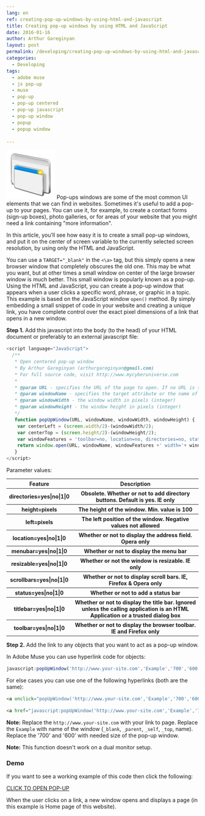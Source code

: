 ```yaml
---
lang: en
ref: creating-pop-up-windows-by-using-html-and-javascript
title: Creating pop-up windows by using HTML and JavaScript
date: 2016-01-16
author: Arthur Gareginyan
layout: post
permalink: /developing/creating-pop-up-windows-by-using-html-and-javascript.html
categories:
  - Developing
tags:
  - adobe muse
  - js pop-up
  - muse
  - pop-up
  - pop-up centered
  - pop-up javascript
  - pop-up window
  - popup
  - popup window

---
```


![thumb](/images/thumbnail/pop-up.png)
Pop-ups windows are some of the most common UI elements that we can find in websites. Sometimes it's useful to add a pop-up to your pages. You can use it, for example, to create a contact forms (sign-up boxes), photo galleries, or for areas of your website that you might need a link containing "more information".


In this article, you’ll see how easy it is to create a small pop-up windows, and put it on the center of screen variable to the currently selected screen resolution, by using only the HTML and JavaScript.

You can use a `TARGET="_blank"` in the `<\a>` tag, but this simply opens a new browser window that completely obscures the old one. This may be what you want, but at other times a small window on center of the large browser window is much better. This small window is popularly known as a pop-up. Using the HTML and JavaScript, you can create a pop-up window that appears when a user clicks a specific word, phrase, or graphic in a topic. This example is based on the JavaScript window `open()` method. By simply embedding a small snippet of code in your website and creating a unique link, you have complete control over the exact pixel dimensions of a link that opens in a new window.


**Step 1.** Add this javascript into the body (to the head) of your HTML document or preferably to an external javascript file:

```js
<script language="JavaScript">
  /**
   * Open centered pop-up window
   * By Arthur Gareginyan (arthurgareginyan@gmail.com)
   * For full source code, visit http://www.mycyberuniverse.com
   *
   * @param URL - specifies the URL of the page to open. If no URL is specified, a new window with about:blank will be opened
   * @param windowName - specifies the target attribute or the name of the window (_blank, _parent, _self, _top, name)
   * @param windowWidth - the window width in pixels (integer)
   * @param windowHeight - the window height in pixels (integer)
   */
   function popUpWindow(URL, windowName, windowWidth, windowHeight) {
	var centerLeft = (screen.width/2)-(windowWidth/2);
	var centerTop = (screen.height/2)-(windowHeight/2);
	var windowFeatures = 'toolbar=no, location=no, directories=no, status=no, menubar=no, titlebar=no, scrollbars=no, resizable=no, ';
	return window.open(URL, windowName, windowFeatures +' width='+ windowWidth +', height='+ windowHeight +', top='+ centerTop +', left='+ centerLeft);
   } 
</script>
```


Parameter values:

<table>
  <tr>
    <th>Feature</th>
    <th>Description</th>
  </tr>
    <th>directories=yes|no|1|0</th>
    <th>Obsolete. Whether or not to add directory buttons. Default is yes. IE only</th>
  </tr>
  <tr>
    <th>height=pixels</th>
    <th>The height of the window. Min. value is 100</th>
  </tr>
  <tr>
    <th>left=pixels</th>
    <th>The left position of the window. Negative values not allowed</th>
  </tr>
  <tr>
    <th>location=yes|no|1|0</th>
    <th>Whether or not to display the address field. Opera only</th>
  </tr>
  <tr>
    <th>menubar=yes|no|1|0</th>
    <th>Whether or not to display the menu bar</th>
  </tr>
  <tr>
    <th>resizable=yes|no|1|0</th>
    <th>Whether or not the window is resizable. IE only</th>
  </tr>
  <tr>
    <th>scrollbars=yes|no|1|0</th>
    <th>Whether or not to display scroll bars. IE, Firefox & Opera only</th>
  </tr>
  <tr>
    <th>status=yes|no|1|0</th>
    <th>Whether or not to add a status bar</th>
  </tr>
  <tr>
    <th>titlebar=yes|no|1|0</th>
    <th>Whether or not to display the title bar. Ignored unless the calling application is an HTML Application or a trusted dialog box</th>
  </tr>
  <tr>
    <th>toolbar=yes|no|1|0</th>
    <th>Whether or not to display the browser toolbar. IE and Firefox only</th>
  </tr>
</table>


**Step 2.** Add the link to any objects that you want to act as a pop-up window.

In Adobe Muse you can use hyperlink code for objects:

```js
javascript:popUpWindow('http://www.your-site.com','Example','700','600')
```

For else cases you can use one of the following hyperlinks (both are the same):

```html
<a onclick="popUpWindow('http://www.your-site.com','Example','700','600');" href="javascript:void(0);">CLICK TO OPEN POP-UP</a>
```

```html
<a href="javascript:popUpWindow('http://www.your-site.com','Example','700','600')">CLICK TO OPEN POP-UP</a>
```

**Note:** Replace the `http://www.your-site.com` with your link to page. Replace the `Example` with name of the window (`_blank`, `_parent`, `_self`, `_top`, name). Replace the '700' and '600' with needed size of the pop-up window. 

**Note:** This function doesn't work on a dual monitor setup.


### Demo

If you want to see a working example of this code then click the following:

<script language="JavaScript">
  /**
   * Open centered pop-up window
   * By Arthur Gareginyan (arthurgareginyan@gmail.com)
   * For full source code, visit http://www.mycyberuniverse.com
   *
   * @param URL - specifies the URL of the page to open. If no URL is specified, a new window with about:blank will be opened
   * @param windowName - specifies the target attribute or the name of the window (_blank, _parent, _self, _top, name)
   * @param windowWidth - the window width in pixels (integer)
   * @param windowHeight - the window height in pixels (integer)
   */
   function popUpWindow(URL, windowName, windowWidth, windowHeight) {
	var centerLeft = (screen.width/2)-(windowWidth/2);
	var centerTop = (screen.height/2)-(windowHeight/2);
	var windowFeatures = 'toolbar=no, location=no, directories=no, status=no, menubar=no, titlebar=no, scrollbars=no, resizable=no, ';
	return window.open(URL, windowName, windowFeatures +' width='+ windowWidth +', height='+ windowHeight +', top='+ centerTop +', left='+ centerLeft);
   } 
</script>

<a href="javascript:popUpWindow('http://www.mycyberuniverse.com','Example','700','600')">CLICK TO OPEN POP-UP</a>

When the user clicks on a link, a new window opens and displays a page (in this example is Home  page of this website).
